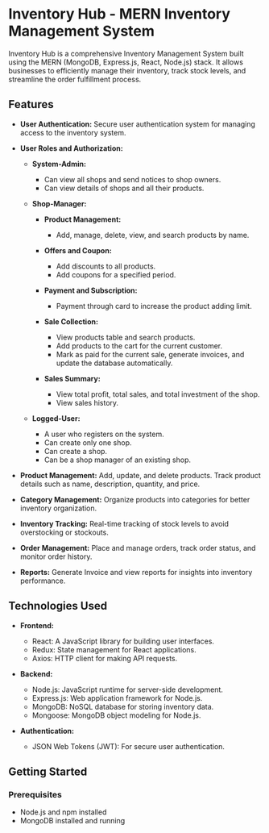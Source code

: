 # Inventory Hub - MERN Inventory Management System

Inventory Hub is a comprehensive Inventory Management System built using the MERN (MongoDB, Express.js, React, Node.js) stack. It allows businesses to efficiently manage their inventory, track stock levels, and streamline the order fulfillment process.

## Features

- **User Authentication:** Secure user authentication system for managing access to the inventory system.

- **User Roles and Authorization:**
  - **System-Admin:**
    - Can view all shops and send notices to shop owners.
    - Can view details of shops and all their products.

  - **Shop-Manager:**
    - **Product Management:**
      - Add, manage, delete, view, and search products by name.
    
    - **Offers and Coupon:**
      - Add discounts to all products.
      - Add coupons for a specified period.

    - **Payment and Subscription:**
      - Payment through card to increase the product adding limit.

    - **Sale Collection:**
      - View products table and search products.
      - Add products to the cart for the current customer.
      - Mark as paid for the current sale, generate invoices, and update the database automatically.

    - **Sales Summary:**
      - View total profit, total sales, and total investment of the shop.
      - View sales history.

  - **Logged-User:**
    - A user who registers on the system.
    - Can create only one shop.
    - Can create a shop.
    - Can be a shop manager of an existing shop.

- **Product Management:** Add, update, and delete products. Track product details such as name, description, quantity, and price.

- **Category Management:** Organize products into categories for better inventory organization.

- **Inventory Tracking:** Real-time tracking of stock levels to avoid overstocking or stockouts.

- **Order Management:** Place and manage orders, track order status, and monitor order history.

- **Reports:** Generate Invoice and view reports for insights into inventory performance.


## Technologies Used

- **Frontend:**
  - React: A JavaScript library for building user interfaces.
  - Redux: State management for React applications.
  - Axios: HTTP client for making API requests.

- **Backend:**
  - Node.js: JavaScript runtime for server-side development.
  - Express.js: Web application framework for Node.js.
  - MongoDB: NoSQL database for storing inventory data.
  - Mongoose: MongoDB object modeling for Node.js.

- **Authentication:**
  - JSON Web Tokens (JWT): For secure user authentication.

## Getting Started

### Prerequisites

- Node.js and npm installed
- MongoDB installed and running


